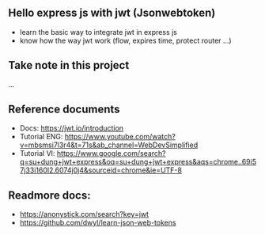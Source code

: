 ## Hello express js with jwt (Jsonwebtoken)

- learn the basic way to integrate jwt in express js
- know how the way jwt work (flow, expires time, protect router ...)

## Take note in this project
...

## Reference documents
- Docs: https://jwt.io/introduction
- Tutorial ENG: https://www.youtube.com/watch?v=mbsmsi7l3r4&t=71s&ab_channel=WebDevSimplified
- Tutorial VI: https://www.google.com/search?q=su+dung+jwt+express&oq=su+dung+jwt+express&aqs=chrome..69i57j33i160l2.6074j0j4&sourceid=chrome&ie=UTF-8

## Readmore docs:
- https://anonystick.com/search?key=jwt
- https://github.com/dwyl/learn-json-web-tokens
